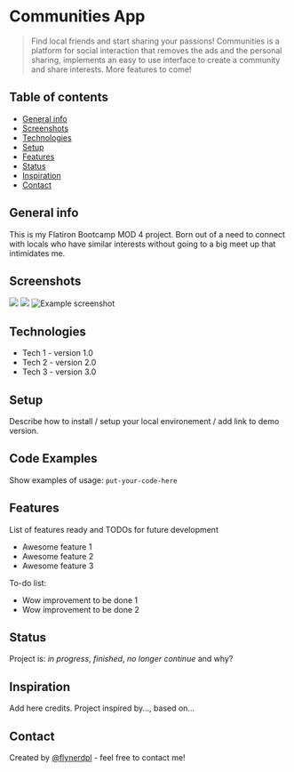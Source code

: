 # Communities App
> Find local friends and start sharing your passions! Communities is a platform for social interaction that removes the ads and the personal sharing, implements an easy to use interface to create a community and share interests. More features to come! 

## Table of contents
* [General info](#general-info)
* [Screenshots](#screenshots)
* [Technologies](#technologies)
* [Setup](#setup)
* [Features](#features)
* [Status](#status)
* [Inspiration](#inspiration)
* [Contact](#contact)

## General info
This is my Flatiron Bootcamp MOD 4 project. Born out of a need to connect with locals who have similar interests without going to a big meet up that intimidates me. 

## Screenshots
![](https://i.imgur.com/8ivt2sU.png)
![](https://i.imgur.com/0WYszvZ.png)
![Example screenshot](https://i.imgur.com/tpOt3Y6.png)


## Technologies
* Tech 1 - version 1.0
* Tech 2 - version 2.0
* Tech 3 - version 3.0

## Setup
Describe how to install / setup your local environement / add link to demo version.

## Code Examples
Show examples of usage:
`put-your-code-here`

## Features
List of features ready and TODOs for future development
* Awesome feature 1
* Awesome feature 2
* Awesome feature 3

To-do list:
* Wow improvement to be done 1
* Wow improvement to be done 2

## Status
Project is: _in progress_, _finished_, _no longer continue_ and why?

## Inspiration
Add here credits. Project inspired by..., based on...

## Contact
Created by [@flynerdpl](https://www.flynerd.pl/) - feel free to contact me!